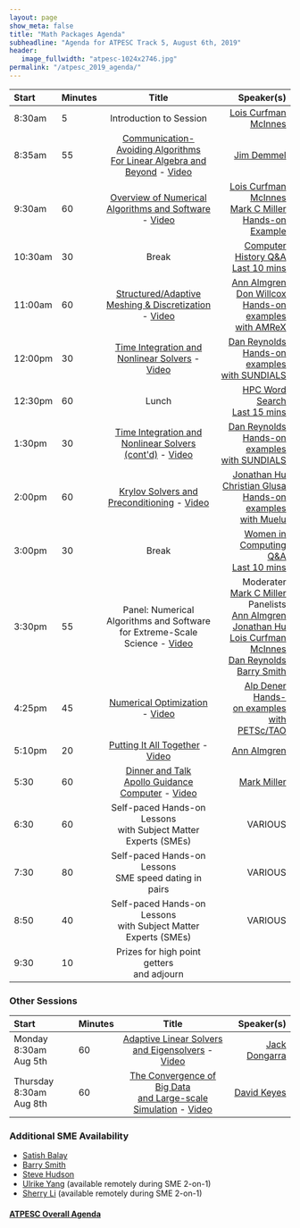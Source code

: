 ```yaml
---
layout: page
show_meta: false
title: "Math Packages Agenda"
subheadline: "Agenda for ATPESC Track 5, August 6th, 2019"
header:
   image_fullwidth: "atpesc-1024x2746.jpg"
permalink: "/atpesc_2019_agenda/"
---
```



|Start|Minutes|Title|Speaker(s)|
|:----|:------|:---:|------:|
|8:30am|5|Introduction to Session|[Lois Curfman McInnes][lcm]|
|8:35am|55|[Communication-Avoiding Algorithms<br>For Linear Algebra and Beyond][jd-slides] - [Video][jd-video] |[Jim Demmel][jd]|
|9:30am|60|[Overview of Numerical<br>Algorithms and Software][lcm-slides] - [Video][lcm-video] |[Lois Curfman McInnes][lcm]<br>[Mark C Miller][mcm]<br>[Hands-on Example][l27]|
|10:30am|30|Break|[Computer History Q&A<br>Last 10 mins][game1]|
|11:00am|60|[Structured/Adaptive<br>Meshing & Discretization][aa-slides] - [Video][aa-video] |[Ann Almgren][aa]<br>[Don Willcox][dw]<br>[Hands-on examples][l28]<br>[with AMReX][w20]|
|12:00pm|30|[Time Integration and<br>Nonlinear Solvers][dr-slides] - [Video][dr-video] |[Dan Reynolds][dr]<br>[Hands-on examples][l22]<br>[with SUNDIALS][w23]|
|12:30pm|60|Lunch|[HPC Word Search<br>Last 15 mins][game3]|
|1:30pm|30|[Time Integration and<br>Nonlinear Solvers (cont'd)][dr-slides] - [Video][dr-video] |[Dan Reynolds][dr]<br>[Hands-on examples][l22]<br>[with SUNDIALS][w23]|
|2:00pm|60|[Krylov Solvers and<br>Preconditioning][jh-slides] - [Video][jh-video] | [Jonathan Hu][jh]<br>[Christian Glusa][cg]<br>[Hands-on examples][l23]<br>[with Muelu][w24]|
|3:00pm|30|Break|[Women in Computing Q&A<br>Last 10 mins][game2]|
|3:30pm|55|Panel: Numerical Algorithms and Software<br>for Extreme-Scale Science - [Video][panel-video]| Moderater<br>[Mark C Miller][mcm]<br>Panelists<br>[Ann Almgren][aa]<br>[Jonathan Hu][jh]<br>[Lois Curfman McInnes][lcm]<br>[Dan Reynolds][dr]<br>[Barry Smith][bs]|
|4:25pm|45|[Numerical Optimization][ad-slides] - [Video][ad-video] |[Alp Dener][ad]<br>[Hands-on&nbsp;examples][l25]<br>[with PETSc/TAO][w10]|
|5:10pm|20|[Putting It All Together][aa-slides2] - [Video][aa-video2] |[Ann Almgren][aa]|
|5:30|60|[Dinner and Talk<br>Apollo Guidance Computer][dinner-slides] - [Video][dinner-video] | [Mark Miller][mcm]|
|6:30|60|Self-paced Hands-on Lessons<br>with Subject Matter Experts (SMEs)|VARIOUS|
|7:30|80|Self-paced Hands-on Lessons<br>SME speed dating in pairs|VARIOUS|
|8:50|40|Self-paced Hands-on Lessons<br>with Subject Matter Experts (SMEs)|VARIOUS|
|9:30|10|Prizes for high point getters<br>and adjourn||

### Other Sessions 

|Start|Minutes|Title|Speaker(s)|
|:----|:------|:---:|------:|
|Monday 8:30am<br>Aug 5th|60|[Adaptive Linear Solvers<br>and Eigensolvers][jd2-slides] - [Video][jd2-video] |[Jack Dongarra][jd2]|
|Thursday 8:30am<br>Aug 8th|60|[The Convergence of Big Data<br>and Large-scale Simulation][dk-slides] - [Video][dk-video] |[David Keyes][dk]|

### Additional SME Availability

* [Satish Balay][sb]
* [Barry Smith][bs]
* [Steve Hudson][sh]
* [Ulrike Yang][uy] (available remotely during SME 2-on-1)
* [Sherry Li][sl]  (available remotely during SME 2-on-1)

#### [ATPESC Overall Agenda](http://extremecomputingtraining.anl.gov/agenda-2019/)

[XX]: http://extremecomputingtraining.anl.gov/agenda-2019
[m1]: <mailto:curfman@mcs.anl.gov>
[m2]: <mailto:tmunson@mcs.anl.gov>
[m3]: <mailto:hongzh@mcs.anl.gov>
[m4]: <mailto:miller86@llnl.gov>
[m5]: <mailto:ASAlmgren@lbl.gov>
[m6]: <mailto:DEWillcox@lbl.gov>
[m7]: <mailto:demmel@cs.berkeley.edu>
[m8]: <mailto:reynolds@smu.edu>
[m9]: <mailto:jhu@sandia.gov>
[m10]: <mailto:caglusa@sandia.gov>
[m11]: <mailto:bsmith@mcs.anl.gov>
[m12]: <mailto:adener@anl.gov>


[w1]: https://ccse.lbl.gov/index.html
[w2]: https://computation.llnl.gov
[w10]: http://www.mcs.anl.gov/petsc
[w12]: https://www.mcs.anl.gov
[w15]: http://crd.lbl.gov
[w19]: http://www.mcs.anl.gov/research/projects/tao/tao-deprecated/index.html
[w20]: https://amrex-codes.github.io
[w21]: https://eecs.berkeley.edu
[w22]: https://www.smu.edu/Dedman/academics/departments/math
[w23]: https://computation.llnl.gov/projects/sundials
[w24]: https://trilinos.github.io/muelu.html
[w25]: https://xsdk.info


[l21]: ../lessons/mfem_convergence/
[l22]: ../lessons/time_integrators/sundials
[l23]: ../lessons/krylov_amg/
[l24]: ../lessons/superlu_mfem/
[l25]: ../lessons/obstacle_tao/
[l27]: ../lessons/hand_coded_heat/
[l28]: ../lessons/amrex/

[lcm]: {{site.url}}{{site.baseurl}}/presenters/#lois-curfman-mcinnes
[mcm]: {{site.url}}{{site.baseurl}}/presenters/#mark-c-miller
[aa]: {{site.url}}{{site.baseurl}}/presenters/#ann-almgren
[dw]: {{site.url}}{{site.baseurl}}/presenters/#don-willcox
[dr]: {{site.url}}{{site.baseurl}}/presenters/#dan-reynolds
[dg]: {{site.url}}{{site.baseurl}}/presenters/#christian-glusa
[jh]: {{site.url}}{{site.baseurl}}/presenters/#jonathan-hu
[cg]: {{site.url}}{{site.baseurl}}/presenters/#christian-glusa
[ad]: {{site.url}}{{site.baseurl}}/presenters/#alp-dener
[sb]: {{site.url}}{{site.baseurl}}/presenters/#satish-balay
[bs]: {{site.url}}{{site.baseurl}}/presenters/#barry-smith
[uy]: {{site.url}}{{site.baseurl}}/presenters/#ulrike-yang
[sl]: {{site.url}}{{site.baseurl}}/presenters/#x-sherry-li
[jd]: {{site.url}}{{site.baseurl}}/presenters/#jim-demmel
[dk]: {{site.url}}{{site.baseurl}}/presenters/#david-keyes
[jd2]: {{site.url}}{{site.baseurl}}/presenters/#jack-dongarra
[sh]: {{site.url}}{{site.baseurl}}/presenters/#steve-hudson

[game1]: https://docs.google.com/forms/d/e/1FAIpQLSfxZ4UQyJAvQzsB80oLQ6NQ1pQDLYEVTF1RuNftSSvcmb78sg/viewform?usp=sf_link
[game2]: https://docs.google.com/forms/d/e/1FAIpQLSfKk7H2aW2eUfRzgZ5EP1jxVrulT9c23MEe7cD3_paOIqUCnQ/viewform?usp=sf_link
[game3]: https://docs.google.com/forms/d/e/1FAIpQLSdh5_OhuhV9jDEoYtgO3fsFO-rwoJ1pay62zMgcDi-vFuYFow/viewform?usp=sf_link

[jd-slides]: https://press3.mcs.anl.gov//atpesc/files/2019/08/ATPESC_2019_Track-5_3_8-6_835am_Demmel-Communication-Avoiding_Algorithms.pdf
[lcm-slides]: http://press3.mcs.anl.gov/atpesc/files/2019/08/ATPESC_2019_Track-5_4_8-6_930am_McInnes-Overview.pdf
[aa-slides]: http://press3.mcs.anl.gov/atpesc/files/2019/08/ATPESC_2019_Track-5_5_8-6_11am_Almgren-AMReX.pdf
[dr-slides]: http://press3.mcs.anl.gov/atpesc/files/2019/08/ATPESC_2019_Track-5_6_8-6_12pm_Reynolds-Time_Integration_and_Non-Linear_Solvers.pdf
[jh-slides]: http://press3.mcs.anl.gov/atpesc/files/2019/08/ATPESC_2019_Track-5_7_8-6_2pm_Hu-Krylov_Solvers_and_Preconditioning.pdf
[ad-slides]: http://press3.mcs.anl.gov/atpesc/files/2019/08/ATPESC_2019_Track-5_8_8-6_425pm_Dener-PETSc-TAO.pdf
[jd2-slides]: https://extremecomputingtraining.anl.gov/files/2019/08/ATPESC_2019_Track-5_1_8-5_830am_Dongarra-Adaptive_Linear_Solvers_and_Eigensolvers.pdf
[dk-slides]: https://extremecomputingtraining.anl.gov/files/2019/08/ATPESC_2019_Track-5_10_8-8_430pm_Keyes-The_Convergence_of_Big_Data.pdf
[aa-slides2]: https://extremecomputingtraining.anl.gov/files/2019/08/ATPESC_2019_Track-5_9_8-6_510pm_Almgren-Putting_It_All_Together.pdf
[dinner-slides]: https://extremecomputingtraining.anl.gov/files/2019/08/ATPESC_2019_Dinner_Talk_7_8-6_Miller-The_Apollo_Guidance_Computer.pdf

[jd-video]: https://youtu.be/iPCBCjgoAbk
[lcm-video]: https://youtu.be/6bv27bSjyG8
[aa-video]: https://youtu.be/UhPv4hXQUzw
[dr-video]: https://youtu.be/uuJaSjhi1dc
[jh-video]: https://youtu.be/lO5IOW-JUEU
[panel-video]: https://youtu.be/RFl7n7LH3Is
[ad-video]: https://youtu.be/co0lGR9cojo
[aa-video2]: https://youtu.be/kC92ennjEIY
[dinner-video]: https://youtu.be/zTEu5Tvl7OM
[jd2-video]: https://youtu.be/TPP5LavGEiI
[dk-video]: https://youtu.be/swjm3K_r_SU
